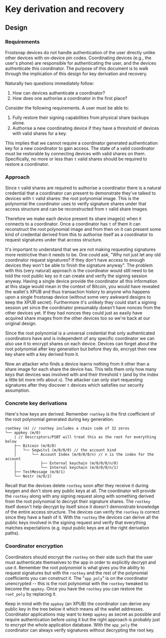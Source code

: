# Key derivation and recovery

## Design

### Requirements

Frostsnap devices do not handle authentication of the user directly unlike other devices with on-device pin codes.
Coordinating devices (e.g., the user's phone) are responsible for authenticating the user, and the devices authenticate this coordinator.
The purpose of this document is to walk through the implication of this design for key derivation and recovery.

Naturally two questions immediately follow:

1. How can devices authenticate a coordinator?
2. How does one authorise a coordinator in the first place?

Consider the following requirements. A user must be able to:

1. Fully restore their signing capabilities from physical share backups alone.
2. Authorise a new coordinating device if they have a threshold of devices with valid shares for a key.

This implies that we cannot require a coordinator generated authentication key for a new coordinator to gain access. The state of a valid coordinator must be restorable by connecting devices with valid shares on them. Specifically, no more or less than `t` valid shares should be required to restore a coordinator.

### Approach

Since `t` valid shares are required to authorise a coordinator there is a natural credential that a coordinator can present to demonstrate they've talked to devices with `t` valid shares: the root polynomial image.
This is the polynomial the coordinator uses to verify signature shares under that access structure and can be reconstructed from `t` valid share images.

Therefore we make each device present its share image(s) when it connects to a coordinator. Once a coordinator has `t` of them it can reconstruct the root polynomial image and from then on it can present some kind of credential derived from this to authorise itself as a coordinator to request signatures under that access structure.

It's important to understand that we are not making requesting signatures more restrictive than it needs to be. One could ask, "Why not just let any old coordinator request signatures? If they don't have access to enough devices they won't be able to finish the signature anyway".
The problem with this (very natural) approach is the coordinator would still need to be told the root public key so it can create and verify the signing session anyway.
Having a single device provide the coordinator all this information at this stage would mean in the context of Bitcoin, you would have revealed the wallet's XPUB and thus transaction history to anyone who happens upon a single frostsnap device (without some very awkward designs to keep the XPUB secret).
Furthermore it's unlikely they could start a signing session yet since the coordinator presumably doesn't have nonces from the other devices yet. If they had nonces they could just as easily have acquired share images from the other devices too so we're back at our original design.

Since the root polynomial is a universal credential that only authenticated coordinators have and is independent of any specific coordinator we can also use it to encrypt shares on each device.
Devices can forget about the root polynomial after key generation but before they do, encrypt their new key share with a key derived from it.

Now an attacker who finds a device learns nothing from it other than a share image for each share the device has. This tells them only how many keys that devices was involved with and their threshold `t` (and by the index a little bit more info about `n`). The attacker can only start requesting signatures after they discover `t` devices which satisfies our security assumption.

### Concrete key derivations

Here's how keys are derived. Remember `rootkey` is the first coefficient of the root polynomial generated during key generation.

```
rootkey (m) // rootkey includes a chain code of 32 zeros
└── appkey (m/0)
    | // Descriptors/PSBT will treat this as the root for everything below
    ├── Bitcoin (m/0/0)
    │   └── Segwitv1 (m/0/0/0) // the account kind
    │       └── Account Index (m/0/0/0/n) // n is the index for the account
    │           ├── External keychain (m/0/0/0/n/0)
    │           └── Internal keychain (m/0/0/0/n/1)
    ├── TestMessage (m/0/1)
    └── Nostr (m/0/2)
```

Recall that the devices delete `rootkey` soon after they receive it during keygen and don't store any public keys at all.
The coordinator will provide the `rootkey` along with any signing request along with something derived from the root polynomial to decrypt their signature shares. The `rootkey` itself doesn't help decrypt by itself since it doesn't demonstrate knowledge of the entire access structure. The devices can verify the `rootkey` is correct since they have a hash of it.
With the `rootkey` the devices can derive all the public keys involved in the signing request and verify that everything matches expectations (e.g. input public keys are at the right derivation paths).

### Coordinator encryption

Coordinators should encrypt the `rootkey` on their side such that the user must authenticate themselves to the app in order to explicitly decrypt and use it. Remember the root _polynomial_ is what gives you the ability to request signatures but with the `rootkey` and the rest of the polynomial coefficients you can construct it. The "`app_poly`" is on the coordinator unencrypted -- this is the root polynomial with the `rootkey` tweaked to become the `appkey`. Once you have the `rootkey` you can restore the `root_poly` by replacing it.

Keep in mind with the `appkey` (an XPUB) the coordinator can derive any public key in the tree below it which means all the wallet addresses. Coordinator applications may want to keep `appkey` as secret as possible and require authentication before using it but the right approach is probably just to encrypt the whole application database. With the `app_poly` the coordinator can always verify signatures without decrypting the root key.

[^1]:
    The reader may have been thinking "a signature!" since `t` valid shares can produce a signature. But then the coordinator would have to collect nonces from the devices first before she begins asking the devices to sign her own access credential.
    If we were using BLS signatures (no nonces) then signing a credential would make more sense for authentication.
